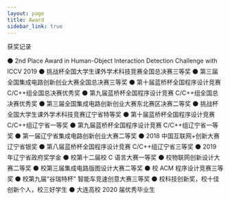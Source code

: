 ```yaml
---
layout: page
title: Award
sidebar_link: true
---
```


<p class="message">
  获奖记录
</p>

⚫ 2nd Place Award in Human-Object Interaction Detection Challenge with ICCV 2019
⚫ 挑战杯全国大学生课外学术科技竞赛全国总决赛三等奖
⚫ 第三届全国集成电路创新创业大赛全国总决赛三等奖
⚫ 第十届蓝桥杯全国程序设计竞赛 C/C++组全国总决赛优秀奖
⚫ 第九届蓝桥杯全国程序设计竞赛 C/C++组全国总决赛优秀奖
⚫ 第三届全国集成电路创新创业大赛东北赛区决赛二等奖
⚫ 挑战杯全国大学生课外学术科技竞赛辽宁省特等奖
⚫ 第十届蓝桥杯全国程序设计竞赛 C/C++组辽宁省一等奖
⚫ 第九届蓝桥杯全国程序设计竞赛 C/C++组辽宁省一等奖
⚫ 第一届辽宁省集成电路创新创业大赛二等奖
⚫ 2018 中国互联网+创新大赛辽宁省银奖
⚫ 第八届蓝桥杯全国程序设计竞赛 C/C++组辽宁省三等奖
⚫ 2019 年辽宁省政府奖学金
⚫ 校第十二届校 C 语言大赛一等奖
⚫ 校物联网创新设计大赛二等奖
⚫ 校第三届集成电路版图设计大赛二等奖
⚫ 校 ACM 程序设计竞赛三等奖
⚫ 校第九届“谷瑞特杯” 智能车竞速创意大赛三等奖
⚫ 校科技创新奖，校十佳创新个人，校三好学生
⚫ 大连高校 2020 届优秀毕业生
